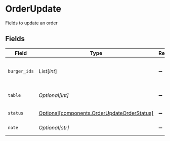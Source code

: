 # OrderUpdate

Fields to update an order


## Fields

| Field                                                                                            | Type                                                                                             | Required                                                                                         | Description                                                                                      | Example                                                                                          |
| ------------------------------------------------------------------------------------------------ | ------------------------------------------------------------------------------------------------ | ------------------------------------------------------------------------------------------------ | ------------------------------------------------------------------------------------------------ | ------------------------------------------------------------------------------------------------ |
| `burger_ids`                                                                                     | List[*int*]                                                                                      | :heavy_minus_sign:                                                                               | List of burger ids in the order                                                                  | [<br/>1,<br/>2<br/>]                                                                             |
| `table`                                                                                          | *Optional[int]*                                                                                  | :heavy_minus_sign:                                                                               | Table number for the order                                                                       | 1                                                                                                |
| `status`                                                                                         | [Optional[components.OrderUpdateOrderStatus]](../../models/components/orderupdateorderstatus.md) | :heavy_minus_sign:                                                                               | Status of the order                                                                              | CREATED                                                                                          |
| `note`                                                                                           | *Optional[str]*                                                                                  | :heavy_minus_sign:                                                                               | Note for the order                                                                               | No onions                                                                                        |